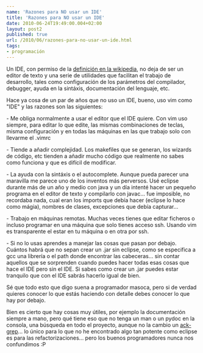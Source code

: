 ```yaml
---
name: 'Razones para NO usar un IDE'
title: 'Razones para NO usar un IDE'
date: 2010-06-24T19:49:00.004+02:00
layout: post2
published: true
url: /2010/06/razones-para-no-usar-un-ide.html
tags: 
- programación
---
```


Un IDE, con permiso de la [definición en la wikipedia](http://es.wikipedia.org/wiki/Entorno_de_desarrollo_integrado), no deja de ser un editor de texto y una serie de utilidades que facilitan el trabajo de desarrollo, tales como configuración de los parámetros del compilador, debugger, ayuda en la sintáxis, documentación del lenguaje, etc.  
  
Hace ya cosa de un par de años que no uso un IDE, bueno, uso vim como "IDE" y las razones son las siguientes:  
  
\- Me obliga normalmente a usar el editor que el IDE quiere. Con vim uso siempre, para editar lo que edite, las mismas combinaciones de teclas, misma configuración y en todas las máquinas en las que trabajo solo con llevarme el .vimrc  
  
\- Tiende a añadir complejidad. Los makefiles que se generan, los wizards de código, etc tienden a añadir mucho código que realmente no sabes como funciona y que es difícil de modificar.  
  
\- La ayuda con la sintáxis o el autocomplete. Aunque pueda parecer una maravilla me parece uno de los inventos más perversos. Usé eclipse durante más de un año y medio con java y un día intenté hacer un pequeño programa en el editor de texto y compilarlo con javac... fue imposible, no recordaba nada, cual eran los imports que debía hacer (eclipse lo hace como mágia), nombres de clases, excepciones que debía capturar...  
  
\- Trabajo en máquinas remotas. Muchas veces tienes que editar ficheros o incluso programar en una máquina que solo tienes acceso ssh. Usando vim es transparente el estar en tu máquina o en otra por ssh.  
  
\- Si no lo usas aprendes a manejar las cosas que pasan por debajo. Cuántos habrá que no sepan crear un .jar sin eclipse, como se especifica a gcc una librería o el path donde encontrar las cabeceras... sin contar aquellos que se sorprenden cuando puedes hacer todas esas cosas que hace el IDE pero sin el IDE. Si sabes como crear un .jar puedes estar tranquilo que con el IDE sabrás hacerlo igual de bien.  
  
  
Sé que todo esto que digo suena a programador masoca, pero si de verdad quieres conocer lo que estás haciendo con detalle debes conocer lo que hay por debajo.  
  
Bien es cierto que hay cosas muy útiles, por ejemplo la documentación siempre a mano, pero qué tiene eso que no tenga un man o un pydoc en la consola, una búsqueda en todo el proyecto, aunque no la cambio un [ack-grep](http://betterthangrep.com/)... lo único para lo que no he encontrado algo tan potente como eclipse es para las refactorizaciones... pero los buenos programadores nunca nos confundimos :P